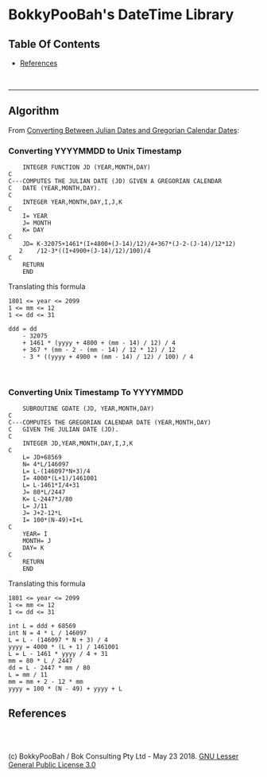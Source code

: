 # BokkyPooBah's DateTime Library

## Table Of Contents

* [References](#references)

<br />

<hr />

## Algorithm

From [Converting Between Julian Dates and Gregorian Calendar Dates](http://aa.usno.navy.mil/faq/docs/JD_Formula.php):

### Converting YYYYMMDD to Unix Timestamp

```
    INTEGER FUNCTION JD (YEAR,MONTH,DAY)
C
C---COMPUTES THE JULIAN DATE (JD) GIVEN A GREGORIAN CALENDAR
C   DATE (YEAR,MONTH,DAY).
C
    INTEGER YEAR,MONTH,DAY,I,J,K
C
    I= YEAR
    J= MONTH
    K= DAY
C
    JD= K-32075+1461*(I+4800+(J-14)/12)/4+367*(J-2-(J-14)/12*12)
   2    /12-3*((I+4900+(J-14)/12)/100)/4
C
    RETURN
    END
```

Translating this formula

```
1801 <= year <= 2099
1 <= mm <= 12
1 <= dd <= 31

ddd = dd
    - 32075
    + 1461 * (yyyy + 4800 + (mm - 14) / 12) / 4
    + 367 * (mm - 2 - (mm - 14) / 12 * 12) / 12
    - 3 * ((yyyy + 4900 + (mm - 14) / 12) / 100) / 4
```

<br />

### Converting Unix Timestamp To YYYYMMDD

```
    SUBROUTINE GDATE (JD, YEAR,MONTH,DAY)
C
C---COMPUTES THE GREGORIAN CALENDAR DATE (YEAR,MONTH,DAY)
C   GIVEN THE JULIAN DATE (JD).
C
    INTEGER JD,YEAR,MONTH,DAY,I,J,K
C
    L= JD+68569
    N= 4*L/146097
    L= L-(146097*N+3)/4
    I= 4000*(L+1)/1461001
    L= L-1461*I/4+31
    J= 80*L/2447
    K= L-2447*J/80
    L= J/11
    J= J+2-12*L
    I= 100*(N-49)+I+L
C
    YEAR= I
    MONTH= J
    DAY= K
C
    RETURN
    END
 ```

Translating this formula

```
1801 <= year <= 2099
1 <= mm <= 12
1 <= dd <= 31

int L = ddd + 68569
int N = 4 * L / 146097
L = L - (146097 * N + 3) / 4
yyyy = 4000 * (L + 1) / 1461001
L = L - 1461 * yyyy / 4 + 31
mm = 80 * L / 2447
dd = L - 2447 * mm / 80
L = mm / 11
mm = mm + 2 - 12 * mm
yyyy = 100 * (N - 49) + yyyy + L
```
## References


<br />

<br />

(c) BokkyPooBah / Bok Consulting Pty Ltd - May 23 2018. [GNU Lesser General Public License 3.0](https://www.gnu.org/licenses/lgpl-3.0.en.html)
